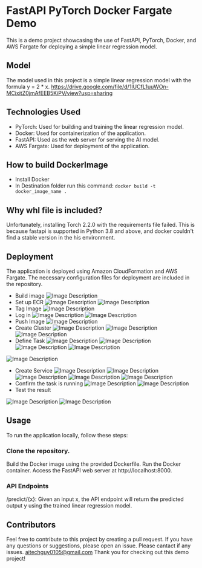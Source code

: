 # FastAPI PyTorch Docker Fargate Demo
This is a demo project showcasing the use of FastAPI, PyTorch, Docker, and AWS Fargate for deploying a simple linear regression model.

## Model
The model used in this project is a simple linear regression model with the formula y = 2 * x.
https://drive.google.com/file/d/1IUCfL1uuWOn-MCixitZ0jmAfEEB5KiPV/view?usp=sharing
## Technologies Used
- PyTorch: Used for building and training the linear regression model.
- Docker: Used for containerization of the application.
- FastAPI: Used as the web server for serving the AI model.
- AWS Fargate: Used for deployment of the application.
## How to build DockerImage
- Install Docker
- In Destination folder run this command: `docker build -t docker_image_name .`
## Why whl file is included?
Unfortunately, installing Torch 2.2.0 with the requirements file failed.
This is because fastapi is supported in Python 3.8 and above, and docker couldn't find a stable version in the his environment.
## Deployment
The application is deployed using Amazon CloudFormation and AWS Fargate. The necessary configuration files for deployment are included in the repository.
- Build image
![Image Description](./descrition_images/1.PNG)
- Set up ECR
![Image Description](./descrition_images/2.PNG)
![Image Description](./descrition_images/3.PNG)
- Tag Image
![Image Description](./descrition_images/4.PNG)
- Log in
![Image Description](./descrition_images/5.PNG)
![Image Description](./descrition_images/6.PNG)
- Push Image
![Image Description](./descrition_images/7.PNG)
- Create Cluster
![Image Description](./descrition_images/8.PNG)
![Image Description](./descrition_images/9.PNG)
![Image Description](./descrition_images/10.PNG)
- Define Task
![Image Description](./descrition_images/11.PNG)
![Image Description](./descrition_images/12.PNG)
![Image Description](./descrition_images/13.PNG)
![Image Description](./descrition_images/14.PNG)

![Image Description](./descrition_images/15.PNG)
- Create Service
![Image Description](./descrition_images/16.PNG)
![Image Description](./descrition_images/17.PNG)
![Image Description](./descrition_images/18.PNG)
![Image Description](./descrition_images/19.png)
![Image Description](./descrition_images/20.PNG)
- Confirm the task is running
![Image Description](./descrition_images/21.PNG)
![Image Description](./descrition_images/22.png)
- Test the result

![Image Description](./descrition_images/23.PNG)
![Image Description](./descrition_images/24.PNG)

## Usage
To run the application locally, follow these steps:

### Clone the repository.
Build the Docker image using the provided Dockerfile.
Run the Docker container.
Access the FastAPI web server at http://localhost:8000.
### API Endpoints
/predict/{x}: Given an input x, the API endpoint will return the predicted output y using the trained linear regression model.
## Contributors

Feel free to contribute to this project by creating a pull request. If you have any questions or suggestions, please open an issue.
Please cantact if any issues. aitechguy0105@gmail.com
Thank you for checking out this demo project!